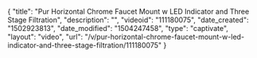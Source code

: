 {
    "title": "Pur Horizontal Chrome Faucet Mount w LED Indicator and Three Stage Filtration",
    "description": "",
    "videoid": "111180075",
    "date_created": "1502923813",
    "date_modified": "1504247458",
    "type": "captivate",
    "layout": "video",
    "url": "\/v\/pur-horizontal-chrome-faucet-mount-w-led-indicator-and-three-stage-filtration\/111180075"
}